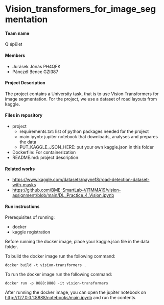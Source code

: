 # Vision_transformers_for_image_segmentation

#### Team name

Q épület

#### Members

- Jurásek Jónás PH4QFK
- Pánczél Bence GZI387

#### Project Description

The project contains a University task, that is to use Vision Transformers for image segmentation.
For the project, we use a dataset of road layouts from kaggle.

#### Files in repository

- project
  - requirements.txt: list of python packages needed for the project
  - main.ipynb: jupiter notebook that downloads, analyses and prepares the data
  - PUT_KAGGLE_JSON_HERE: put your own kaggle.json in this folder
- Dockerfile: For containerization
- README.md: project description

#### Related works

- https://www.kaggle.com/datasets/payne18/road-detection-dataset-with-masks
- https://github.com/BME-SmartLab-VITMMA19/vision-assignment/blob/main/DL_Practice_4_Vision.ipynb

#### Run instructions

Prerequisites of running:

- docker
- kaggle registration

Before running the docker image, place your kaggle.json file in the data folder.

To build the docker image run the following command:

```
docker build -t vision-transformers .
```

To run the docker image run the following command:

```
docker run -p 8888:8888 -it vision-transformers
```

After running the docker image, you can open the jupiter notebook on http://127.0.0.1:8888/notebooks/main.ipynb and run the contents.
